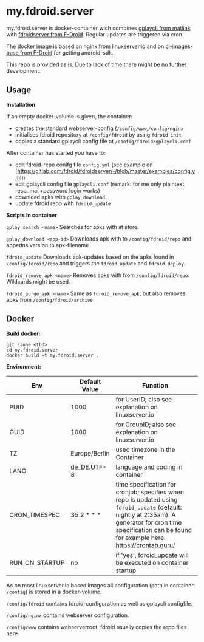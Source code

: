 my.fdroid.server
================

my.fdroid.server is docker-container wich combines [gplaycli from matlink](https://github.com/matlink/gplaycli) with [fdroidserver from F-Droid](https://gitlab.com/fdroid/fdroidserver).
Regular updates are triggered via cron.

The docker image is based on [nginx from linuxserver.io](https://docs.linuxserver.io/images/docker-nginx) and on [ci-images-base from F-Droid](https://gitlab.com/fdroid/ci-images-base) for getting android-sdk.

This repo is provided as is. Due to lack of time there might be no further development.

Usage
-----

**Installation**

If an empty docker-volume is given, the container:
* creates the standard webserver-config (`/config/www`,`/config/nginx`
* initialises fdroid repository at `/config/fdroid` by using `fdroid init`
* copies a standard gplaycli config file at `/config/fdroid/gplaycli.conf`

After container has started you have to:
* edit fdroid-repo conifg file `config.yml` (see example on [https://gitlab.com/fdroid/fdroidserver/-/blob/master/examples/config.yml])
* edit gplaycli config file `gplaycli.conf` (remark: for me only plaintext resp. mail+password  login works)
* download apks with `gplay_download`
* update fdroid repo with `fdroid_update`

**Scripts in container**

`gplay_search <name>`
Searches for apks with <name> at store.

`gplay_download <app-id>`
Downloads apk with <app-id> to `/config/fdroid/repo` and appedns version to apk-filename

`fdroid_update`
Downloads apk-updates based on the apks found in `/config/fdroid/repo` and  triggers the `fdroid update` and `fdroid deploy`.

`fdroid_remove_apk <name>`
Removes apks with <name> from `/config/fdroid/repo`. Wildcards might be used.

`fdroid_purge_apk <name>`
Same as `fdroid_remove_apk`, but also removes apks from `/config/fdroid/archive`


Docker
------

**Build docker:**

````
git clone <tbd>
cd my.fdroid.server
docker build -t my.fdroid.server .
````

**Environment:**


| Env                 | Default Value       | Function        |
| -----------------   | --------------      | --------------- |
| PUID                | 1000                | for UserID; also see explanation on linuxserver.io| 
| GUID                | 1000                | for GroupID; also see explanation on linuxserver.io| 
| TZ                  | Europe/Berlin       | used timezone in the Container |
| LANG                | de_DE.UTF-8         | language and coding in container |
| CRON_TIMESPEC       | 35 2 * * *          | time specification for cronjob; specifies when repo is updated using `fdroid_update` (default: nightly at 2:35am). A generator for cron time specification can be found for example here: https://crontab.guru/| 
| RUN_ON_STARTUP      | no                  | if 'yes', fdroid_update will be executed on container startup


As on most linuxserver.io based images all configuration (path in container: `/config`) is stored in a docker-volume. 

`/config/fdroid` contains fdroid-configuration as well as gplaycli configfile.

`/config/nginx` contains webserver configuration.

`/config/www` contains webserverroot. fdroid usually copies the repo files here.


